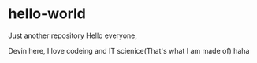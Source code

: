 # hello-world
Just another repository
Hello everyone,

Devin here, I love codeing and IT scienice(That's what I am made of)
haha
